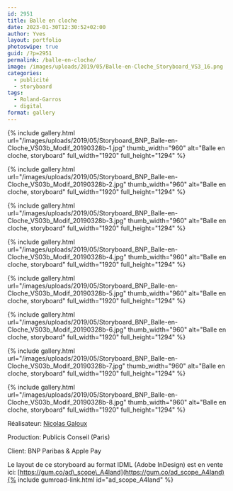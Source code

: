 ```yaml
---
id: 2951
title: Balle en cloche
date: 2023-01-30T12:30:52+02:00
author: Yves
layout: portfolio
photoswipe: true
guid: /?p=2951
permalink: /balle-en-cloche/
image: /images/uploads/2019/05/Balle-en-Cloche_Storyboard_VS3_16.png
categories:
  - publicité
  - storyboard
tags:
  - Roland-Garros
  - digital
format: gallery
---
```


<div class="photoswipe-gallery">
{% include gallery.html
 url="/images/uploads/2019/05/Storyboard_BNP_Balle-en-Cloche_VS03b_Modif_20190328b-1.jpg"
 thumb_width="960" alt="Balle en cloche, storyboard"
 full_width="1920" full_height="1294"
%}

{% include gallery.html
 url="/images/uploads/2019/05/Storyboard_BNP_Balle-en-Cloche_VS03b_Modif_20190328b-2.jpg"
 thumb_width="960" alt="Balle en cloche, storyboard"
 full_width="1920" full_height="1294"
%}

{% include gallery.html
 url="/images/uploads/2019/05/Storyboard_BNP_Balle-en-Cloche_VS03b_Modif_20190328b-3.jpg"
 thumb_width="960" alt="Balle en cloche, storyboard"
 full_width="1920" full_height="1294"
%}
  

{% include gallery.html
 url="/images/uploads/2019/05/Storyboard_BNP_Balle-en-Cloche_VS03b_Modif_20190328b-4.jpg"
 thumb_width="960" alt="Balle en cloche, storyboard"
 full_width="1920" full_height="1294"
%}
  

  {% include gallery.html
   url="/images/uploads/2019/05/Storyboard_BNP_Balle-en-Cloche_VS03b_Modif_20190328b-5.jpg"
   thumb_width="960" alt="Balle en cloche, storyboard"
   full_width="1920" full_height="1294"
  %}
  

  {% include gallery.html
   url="/images/uploads/2019/05/Storyboard_BNP_Balle-en-Cloche_VS03b_Modif_20190328b-6.jpg"
   thumb_width="960" alt="Balle en cloche, storyboard"
   full_width="1920" full_height="1294"
  %}
  

  {% include gallery.html
   url="/images/uploads/2019/05/Storyboard_BNP_Balle-en-Cloche_VS03b_Modif_20190328b-7.jpg"
   thumb_width="960" alt="Balle en cloche, storyboard"
   full_width="1920" full_height="1294"
  %}
    

  {% include gallery.html
   url="/images/uploads/2019/05/Storyboard_BNP_Balle-en-Cloche_VS03b_Modif_20190328b-8.jpg"
   thumb_width="960" alt="Balle en cloche, storyboard"
   full_width="1920" full_height="1294"
  %}

</div>


Réalisateur: [Nicolas Galoux](https://www.hugggy.com/)

Production: Publicis Conseil (Paris)

Client: BNP Paribas & Apple Pay

Le layout de ce storyboard au format IDML (Adobe InDesign) est en vente ici: [https://gum.co/ad\_scope\_A4land](https://gum.co/ad_scope_A4land){% include gumroad-link.html id="ad_scope_A4land" %}